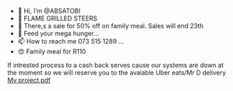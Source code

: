 - 👋 Hi, I’m @ABSATOBI
- 👀 FLAME GRILLED STEERS
- 🌱 There,s a sale for 50% off on family meal. Sales will end 23th
- 💞️ Feed your mega hunger...
- 📫 How to reach me 073 515 1289 ...
- 😍 Family meal for R110
<!---
ABSATOBI/ABSATOBI is a ✨ special ✨ repository because its `README.md` (this file) appears on your GitHub profile.
You can click the Preview link to take a look at your changes.
--->
If intrested process to a cash back serves cause our systems are down at the moment so we will reserve you to the avaiable Uber eats/Mr D delivery 
[My project.pdf](https://github.com/ABSATOBI/ABSATOBI/files/12258670/My.project.pdf)
